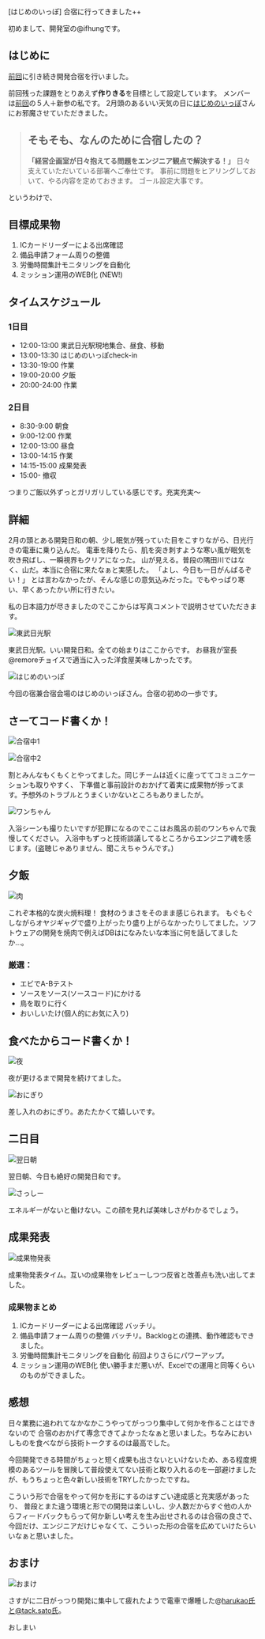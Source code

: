[はじめのいっぽ] 合宿に行ってきました++


初めまして、開発室の@ifhungです。

## はじめに

[前回](/onyadomegumi)に引き続き開発合宿を行いました。

前回残った課題をとりあえず**作りきる**を目標として設定しています。
メンバーは[前回](/onyadomegumi)の５人＋新参の私です。
2月頭のあるいい天気の日に[はじめのいっぽ](http://ippo.jp/)さんにお邪魔させていただきました。


> ## そもそも、なんのために合宿したの？
> **「経営企画室が日々抱えてる問題をエンジニア観点で解決する！」**
> 日々支えていただいている部署へご奉仕です。
> 事前に問題をヒアリングしておいて、やる内容を定めておきます。
> ゴール設定大事です。

というわけで、

## 目標成果物
1. ICカードリーダーによる出席確認
2. 備品申請フォーム周りの整備
3. 労働時間集計モニタリングを自動化
4. ミッション運用のWEB化 (NEW!)

## タイムスケジュール

### 1日目
- 12:00-13:00 東武日光駅現地集合、昼食、移動
- 13:00-13:30 はじめのいっぽcheck-in
- 13:30-19:00 作業
- 19:00-20:00 夕飯
- 20:00-24:00 作業

### 2日目
- 8:30-9:00 朝食
- 9:00-12:00 作業
- 12:00-13:00 昼食
- 13:00-14:15 作業
- 14:15-15:00 成果発表
- 15:00- 撤収

つまりご飯以外ずっとガリガリしている感じです。充実充実〜


## 詳細

2月の頭とある開発日和の朝、少し眠気が残っていた目をこすりながら、日光行きの電車に乗り込んだ。
電車を降りたら、肌を突き刺すような寒い風が眠気を吹き飛ばし、一瞬視界もクリアになった。
山が見える。普段の隅田川ではなく、山だ。本当に合宿に来たなぁと実感した。
「よし、今日も一日がんばるぞい！」
とは言わなかったが、そんな感じの意気込みだった。でもやっぱり寒い、早くあったかい所に行きたい。

私の日本語力が尽きましたのでここからは写真コメントで説明させていただきます。


![東武日光駅](blogs/20170303-hajimenoippo/3Image.jpg) 

東武日光駅。いい開発日和。全ての始まりはここからです。
お昼我が室長@remoreチョイスで適当に入った洋食屋美味しかったです。


![はじめのいっぽ](blogs/20170303-hajimenoippo/IMG_9084.JPG)

今回の宿兼合宿会場のはじめのいっぽさん。合宿の初めの一歩です。

## さーてコード書くか！
![合宿中1](blogs/20170303-hajimenoippo/IMG_9058.JPG)

![合宿中2](blogs/20170303-hajimenoippo/IMG_9059.JPG)

割とみんなもくもくとやってました。同じチームは近くに座っててコミュニケーションも取りやすく、
下準備と事前設計のおかげて着実に成果物が捗ってます。予想外のトラブルとうまくいかないところもありましたが。

![ワンちゃん](blogs/20170303-hajimenoippo/25Image.jpg)

入浴シーンも撮りたいですが犯罪になるのでここはお風呂の前のワンちゃんで我慢してください。
入浴中もずっと技術談議してるところからエンジニア魂を感じます。(盗聴じゃありません、聞こえちゃうんです。)

## 夕飯
![肉](blogs/20170303-hajimenoippo/IMG_9073.JPG)

これぞ本格的な炭火焼料理！
食材のうまさをそのまま感じられます。
もぐもぐしながらオヤジギャグで盛り上がったり盛り上がらなかったりしてました。ソフトウェアの開発を焼肉で例えばDBはになみたいな本当に何を話してましたか…。

### 厳選：
- エビでA-Bテスト
- ソースをソース(ソースコード)にかける
- 鳥を取りに行く
- おいしいたけ(個人的にお気に入り)

## 食べたからコード書くか！
![夜](blogs/20170303-hajimenoippo/IMG_9077.JPG)

夜が更けるまで開発を続けてました。

![おにぎり](blogs/20170303-hajimenoippo/IMG_9076.JPG)

差し入れのおにぎり。あたたかくて嬉しいです。

## 二日目
![翌日朝](blogs/20170303-hajimenoippo/IMG_9082.JPG)

翌日朝、今日も絶好の開発日和です。

![さっしー](blogs/20170303-hajimenoippo/IMG_9096.JPG)

エネルギーがないと働けない。この顔を見れば美味しさがわかるでしょう。

## 成果発表
![成果物発表](blogs/20170303-hajimenoippo/IMG_9100.JPG)

成果物発表タイム。互いの成果物をレビューしつつ反省と改善点も洗い出してました。

### 成果物まとめ
1. ICカードリーダーによる出席確認
バッチリ。
2. 備品申請フォーム周りの整備
バッチリ。Backlogとの連携、動作確認もできました。
3. 労働時間集計モニタリングを自動化
前回よりさらにパワーアップ。
4. ミッション運用のWEB化
使い勝手まだ悪いが、Excelでの運用と同等くらいのものができました。

## 感想

日々業務に追われてなかなかこうやってがっつり集中して何かを作ることはできないので
合宿のおかげて専念できてよかったなぁと思いました。ちなみにおいしものを食べながら技術トークするのは最高でした。

今回開発できる時間がちょっと短く成果も出さないといけないため、ある程度規模のあるツールを冒険して普段使えてない技術と取り入れるのを一部避けましたが、もうちょっと色々新しい技術をTRYしたかったですね。

こういう形で合宿をやって何かを形にするのはすごい達成感と充実感があったり、
普段とまた違う環境と形での開発は楽しいし、少人数だからすぐ他の人からフィードバックもらって何か新しい考えを生み出せされるのは合宿の良さで、今回だけ、エンジニアだけじゃなくて、こういった形の合宿を広めていけたらいいなぁと思いました。

## おまけ

![おまけ](blogs/20170303-hajimenoippo/IMG_9103.JPG)

さすがに二日がっつり開発に集中して疲れたようで電車で爆睡した@harukao氏と@tack.sato氏。



おしまい
